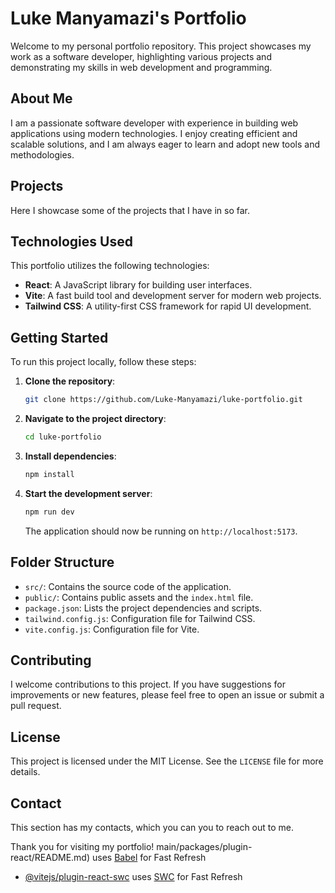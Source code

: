# Luke Manyamazi's Portfolio

Welcome to my personal portfolio repository. This project showcases my work as a software developer, highlighting various projects and demonstrating my skills in web development and programming.

## About Me

I am a passionate software developer with experience in building web applications using modern technologies. I enjoy creating efficient and scalable solutions, and I am always eager to learn and adopt new tools and methodologies.

## Projects

Here I showcase some of the projects that I have in so far.

## Technologies Used

This portfolio utilizes the following technologies:

- **React**: A JavaScript library for building user interfaces.
- **Vite**: A fast build tool and development server for modern web projects.
- **Tailwind CSS**: A utility-first CSS framework for rapid UI development.

## Getting Started

To run this project locally, follow these steps:

1. **Clone the repository**:

   ```bash
   git clone https://github.com/Luke-Manyamazi/luke-portfolio.git
   ```

2. **Navigate to the project directory**:

   ```bash
   cd luke-portfolio
   ```

3. **Install dependencies**:

   ```bash
   npm install
   ```

4. **Start the development server**:

   ```bash
   npm run dev
   ```

   The application should now be running on `http://localhost:5173`.

## Folder Structure

- `src/`: Contains the source code of the application.
- `public/`: Contains public assets and the `index.html` file.
- `package.json`: Lists the project dependencies and scripts.
- `tailwind.config.js`: Configuration file for Tailwind CSS.
- `vite.config.js`: Configuration file for Vite.

## Contributing

I welcome contributions to this project. If you have suggestions for improvements or new features, please feel free to open an issue or submit a pull request.

## License

This project is licensed under the MIT License. See the `LICENSE` file for more details.

## Contact

This section has my contacts, which you can you to reach out to me.

Thank you for visiting my portfolio! main/packages/plugin-react/README.md) uses [Babel](https://babeljs.io/) for Fast Refresh
- [@vitejs/plugin-react-swc](https://github.com/vitejs/vite-plugin-react-swc) uses [SWC](https://swc.rs/) for Fast Refresh

